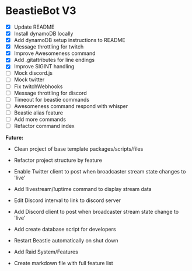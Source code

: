 # BeastieBot V3

- [x] Update README
- [x] Install dynamoDB locally
- [x] Add dynamoDB setup instructions to README
- [x] Message throttling for twitch
- [x] Improve Awesomeness command
- [x] Add .gitattributes for line endings
- [x] Improve SIGINT handling
- [ ] Mock discord.js
- [ ] Mock twitter
- [ ] Fix twitchWebhooks
- [ ] Message throttling for discord
- [ ] Timeout for beastie commands
- [ ] Awesomeness command respond with whisper
- [ ] Beastie alias feature
- [ ] Add more commands
- [ ] Refactor command index

**Future:**

- Clean project of base template packages/scripts/files
- Refactor project structure by feature
- Enable Twitter client to post when broadcaster stream state changes to 'live'
- Add !livestream/!uptime command to display stream data
- Edit Discord interval to link to discord server
- Add Discord client to post when broadcaster stream state change to 'live'

- Add create database script for developers
- Restart Beastie automatically on shut down

- Add Raid System/Features
- Create markdown file with full feature list
